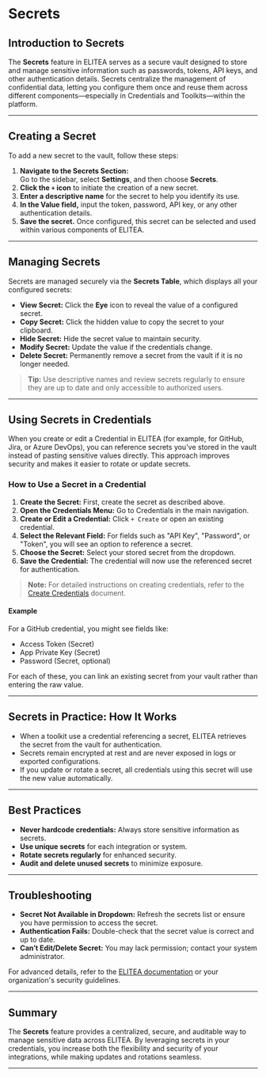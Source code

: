 # Secrets

## Introduction to Secrets

The **Secrets** feature in ELITEA serves as a secure vault designed to store and manage sensitive information such as passwords, tokens, API keys, and other authentication details. Secrets centralize the management of confidential data, letting you configure them once and reuse them across different components—especially in Credentials and Toolkits—within the platform.

---

## Creating a Secret

To add a new secret to the vault, follow these steps:

1. **Navigate to the Secrets Section:**  
   Go to the sidebar, select **Settings**, and then choose **Secrets**.
2. **Click the `+` icon** to initiate the creation of a new secret.
3. **Enter a descriptive name** for the secret to help you identify its use.
4. **In the Value field,** input the token, password, API key, or any other authentication details.
5. **Save the secret.** Once configured, this secret can be selected and used within various components of ELITEA.

---

## Managing Secrets

Secrets are managed securely via the **Secrets Table**, which displays all your configured secrets:

- **View Secret:** Click the **Eye** icon to reveal the value of a configured secret.
- **Copy Secret:** Click the hidden value to copy the secret to your clipboard.
- **Hide Secret:** Hide the secret value to maintain security.
- **Modify Secret:** Update the value if the credentials change.
- **Delete Secret:** Permanently remove a secret from the vault if it is no longer needed.

> **Tip:** Use descriptive names and review secrets regularly to ensure they are up to date and only accessible to authorized users.

---

## Using Secrets in Credentials

When you create or edit a Credential in ELITEA (for example, for GitHub, Jira, or Azure DevOps), you can reference secrets you've stored in the vault instead of pasting sensitive values directly. This approach improves security and makes it easier to rotate or update secrets.

### How to Use a Secret in a Credential

1. **Create the Secret:** First, create the secret as described above.
2. **Open the Credentials Menu:** Go to Credentials in the main navigation.
3. **Create or Edit a Credential:** Click `+ Create` or open an existing credential.
4. **Select the Relevant Field:** For fields such as "API Key", "Password", or "Token", you will see an option to reference a secret.
5. **Choose the Secret:** Select your stored secret from the dropdown.
6. **Save the Credential:** The credential will now use the referenced secret for authentication.

> **Note:**  For detailed instructions on creating credentials, refer to the  [Create Credentials](credentials.md) document. 

#### Example

For a GitHub credential, you might see fields like:

- Access Token (Secret)
- App Private Key (Secret)
- Password (Secret, optional)

For each of these, you can link an existing secret from your vault rather than entering the raw value.

---

## Secrets in Practice: How It Works

- When a toolkit use a credential referencing a secret, ELITEA retrieves the secret from the vault for authentication.
- Secrets remain encrypted at rest and are never exposed in logs or exported configurations.
- If you update or rotate a secret, all credentials using this secret will use the new value automatically.

---

## Best Practices

- **Never hardcode credentials:** Always store sensitive information as secrets.
- **Use unique secrets** for each integration or system.
- **Rotate secrets regularly** for enhanced security.
- **Audit and delete unused secrets** to minimize exposure.

---

## Troubleshooting

- **Secret Not Available in Dropdown:** Refresh the secrets list or ensure you have permission to access the secret.
- **Authentication Fails:** Double-check that the secret value is correct and up to date.
- **Can’t Edit/Delete Secret:** You may lack permission; contact your system administrator.

For advanced details, refer to the [ELITEA documentation](https://elitea.ai/docs) or your organization's security guidelines.

---

## Summary

The **Secrets** feature provides a centralized, secure, and auditable way to manage sensitive data across ELITEA. By leveraging secrets in your credentials, you increase both the flexibility and security of your integrations, while making updates and rotations seamless.

---